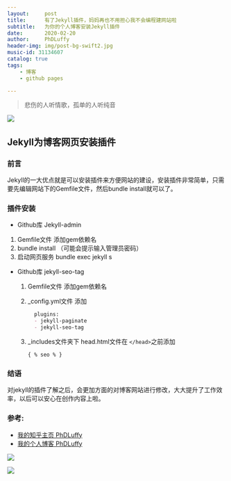 ```yaml
---
layout:     post
title:      有了Jekyll插件，妈妈再也不用担心我不会编程建网站啦
subtitle:   为你的个人博客安装Jekyll插件
date:       2020-02-20
author:     PhDLuffy
header-img: img/post-bg-swift2.jpg
music-id: 31134607
catalog: true
tags:
    - 博客
    - github pages

---
```


> 悲伤的人听情歌，孤单的人听纯音
>

![](https://tva1.sinaimg.cn/large/0082zybpgy1gc3n2gt9p1j30zk0hsdhe.jpg)

## Jekyll为博客网页安装插件

### 前言

Jekyll的一大优点就是可以安装插件来方便网站的建设，安装插件非常简单，只需要先编辑网站下的Gemfile文件，然后bundle install就可以了。

### 插件安装

* Github库 Jekyll-admin
1. Gemfile文件 添加gem依赖名
  2. bundle install （可能会提示输入管理员密码）
  3. 启动网页服务 bundle exec jekyll s

 * Github库 jekyll-seo-tag

   1. Gemfile文件 添加gem依赖名

   2. _config.yml文件 添加
   
      ```markdown
      	plugins:
      	- jekyll-paginate
      	- jekyll-seo-tag
      ```
   
   3. _includes文件夹下 head.html文件在 `</head>`之前添加
   
      ```
      { % seo % }
      ```

### 结语

对jekyll的插件了解之后，会更加方面的对博客网站进行修改，大大提升了工作效率，以后可以安心在创作内容上啦。

### 参考:

* [我的知乎主页 PhDLuffy](https://www.zhihu.com/people/PhDLuffy)
* [我的个人博客 PhDLuffy](https://phdluffy.com/)

![](https://tva1.sinaimg.cn/large/0082zybpgy1gc034h4bvij30dw0dw75y.jpg)



![](https://media.giphy.com/media/WOm8VaR0agrmNbRFbf/giphy.gif)

